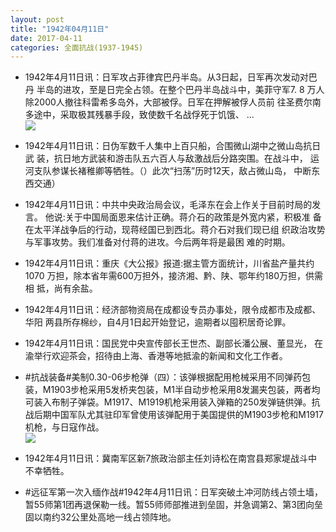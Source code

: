 ```yaml
---
layout: post
title: "1942年04月11日"
date: 2017-04-11
categories: 全面抗战(1937-1945)
---
```


<meta name="referrer" content="no-referrer" />

- 1942年4月11日讯：日军攻占菲律宾巴丹半岛。从3日起，日军再次发动对巴丹 半岛的进攻，至是日完全占领。在整个巴丹半岛战斗中，美菲守军7. 8 万人除2000人撤往科雷希多岛外，大部被俘。日军在押解被俘人员前 往圣费尔南多途中，采取极其残暴手段，致使数千名战俘死于饥饿、 ... <br/><img src="https://wx3.sinaimg.cn/large/aca367d8ly1fej36bidt1j20c809zq30.jpg" />

- 1942年4月11日讯：日伪军数千人集中上百只船，合围微山湖中之微山岛抗日武 装，抗日地方武装和游击队五六百人与敌激战后分路突围。在战斗中， 运河支队参谋长褚稚卿等牺牲。（）此次“扫荡”历时12天，敌占微山岛， 中断东西交通） 

- 1942年4月11日讯：中共中央政治局会议，毛泽东在会上作关于目前时局的发言。 他说:关于中国局面恩来估计正确。蒋介石的政策是外宽内紧，积极准 备在太平洋战争后的行动，现蒋经国已到西北。蒋介石对我们现已组 织政治攻势与军事攻势。我们准备对付蒋的进攻。今后两年将是最困 难的时期。 

- 1942年4月11日讯：重庆《大公报》报道:据主管方面统计，川省盐产量共约1070 万担，除本省年需600万担外，接济湘、黔、陕、鄂年约180万担，供需相 抵，尚有余盐。 

- 1942年4月11日讯：经济部物资局在成都设专员办事处，限令成都市及成都、华阳 两县所存棉纱，自4月1日起开始登记，逾期者以囤积居奇论罪。 

- 1942年4月11日讯：国民党中央宣传部长王世杰、副部长潘公展、董显光， 在渝举行欢迎茶会，招待由上海、香港等地抵渝的新闻和文化工作者。 

- #抗战装备#美制0.30-06步枪弹（四）：该弹根据配用枪械采用不同弹药包装，M1903步枪采用5发桥夹包装，M1半自动步枪采用8发漏夹包装，两者均可装入布制子弹袋。M1917、M1919机枪采用装入弹箱的250发弹链供弹。抗战后期中国军队尤其驻印军曾使用该弹配用于美国提供的M1903步枪和M1917机枪，与日寇作战。 <br/><img src="https://wx4.sinaimg.cn/large/aca367d8ly1feiidamvblj20b40w0afc.jpg" />

- 1942年4月11日讯：冀南军区新7旅政治部主任刘诗松在南宫县郑家堤战斗中不幸牺牲。 

- #远征军第一次入缅作战#1942年4月11日讯：日军突破土冲河防线占领土墙，暂55师第1团再退保勒一线。暂55师师部推进到垒固，并急调第2、第3团向垒固以南约32公里处高地一线占领阵地。 


